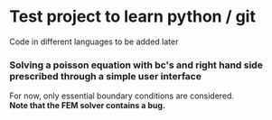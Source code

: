 # Test project to learn python / git
Code in different languages to be added later
### Solving a poisson equation with bc's and right hand side prescribed through a simple user interface
For now, only essential boundary conditions are considered.    
**Note that the FEM solver contains a bug.**